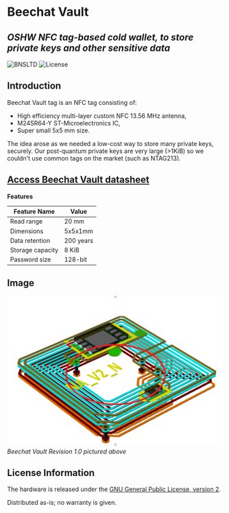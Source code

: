 # Beechat Vault
## _OSHW NFC tag-based cold wallet, to store private keys and other sensitive data_

![BNSLTD](https://beechat.network/wp-content/uploads/2021/02/powered-by-1.png)
![License](https://img.shields.io/badge/License-GPLv2-blue)

## Introduction

Beechat Vault tag is an NFC tag consisting of:
* High efficiency multi-layer custom NFC 13.56 MHz antenna,
* M24SR64-Y ST-Microelectronics IC,
* Super small 5x5 mm size.

The idea arose as we needed a low-cost way to store many private keys, securely. Our post-quantum private keys are very large (>1KiB) so we couldn't use common tags on the market (such as NTAG213). 


[Access Beechat Vault datasheet]()
-------------------

__Features__ 

Feature Name | Value |
| ------ | ------ | 
|Read range | 20 mm | test | 
|Dimensions | 5x5x1mm | 
|Data retention | 200 years | 
|Storage capacity | 8 KiB | 
|Password size | 128-bit | 


Image
-------------------
![image](https://raw.githubusercontent.com/BeechatNetworkSystemsLtd/BeechatVault/main/vault-render.png)
_Beechat Vault Revision 1.0 pictured above_

License Information
-------------------

The hardware is released under the [GNU General Public License, version 2](https://www.gnu.org/licenses/old-licenses/gpl-2.0.en.html).

Distributed as-is; no warranty is given.
